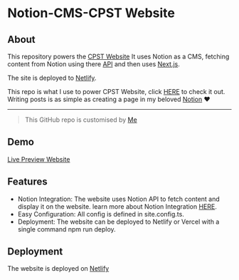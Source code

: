 # Notion-CMS-CPST Website

## About 

This repository powers the [CPST Website](https://cpst.netlify.app/) It uses Notion as a CMS, fetching content from Notion using there [API](https://developers.notion.com/) and then uses [Next.js](https://nextjs.org/).

The site is deployed to [Netlify](http://netlify.com).

This repo is what I use to power CPST Website, click [HERE](https://cpst.netlify.app) to check it out.
<br/>
Writing posts is as simple as creating a page in my beloved [Notion](https://notion.so/) ❤

--------------------------------------------------------------------------------------

>This GitHub repo is customised by [Me](https://www.github.com/MounibNemmiche)

## Demo
[Live Preview Website](https://cpst.netlify.app/)

## Features

- Notion Integration: The website uses Notion API to fetch content and display it on the website. learn more about Notion Integration [HERE](https://developers.notion.com/docs/getting-started).
- Easy Configuration: All config is defined in site.config.ts.
- Deployment: The website can be deployed to Netlify or Vercel with a single command npm run deploy.

## Deployment

The website is deployed on [Netlify](https://netlify.app)

